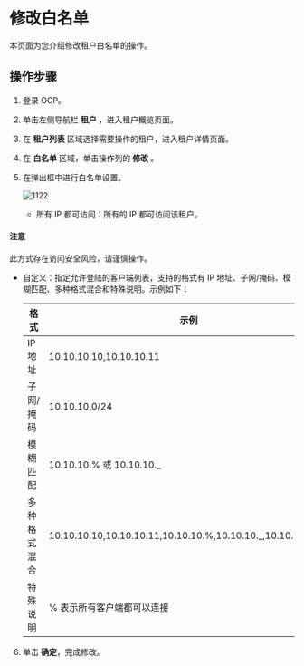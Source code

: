 # 修改白名单

本页面为您介绍修改租户白名单的操作。

## 操作步骤

1. 登录 OCP。

2. 单击左侧导航栏 **租户** ，进入租户概览页面。

3. 在 **租户列表** 区域选择需要操作的租户，进入租户详情页面。

4. 在 **白名单** 区域，单击操作列的 **修改** 。

5. 在弹出框中进行白名单设置。

   ![1122](https://obbusiness-private.oss-cn-shanghai.aliyuncs.com/doc/img/ocp/%E4%BF%AE%E6%94%B9%E7%99%BD%E5%90%8D%E5%8D%95.png)

   * 所有 IP 都可访问：所有的 IP 都可访问该租户。

  <main id="notice" type='notice'>
    <h4>注意</h4>
    <p>此方式存在访问安全风险，请谨慎操作。</p>
  </main>

   * 自定义：指定允许登陆的客户端列表，支持的格式有 IP 地址、子网/掩码、模糊匹配、多种格式混合和特殊说明。示例如下：

     |   格式   |     示例     |
     |--------|-------|
     | IP 地址   | 10.10.10.10,10.10.10.11    |
     | 子网/掩码  | 10.10.10.0/24     |
     | 模糊匹配   | 10.10.10.% 或 10.10.10._   |
     | 多种格式混合 | 10.10.10.10,10.10.10.11,10.10.10.%,10.10.10._,10.10.10.0/24 |
     | 特殊说明   | % 表示所有客户端都可以连接      |

6. 单击 **确定**，完成修改。
